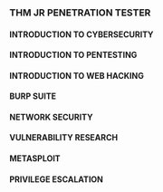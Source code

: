 ### THM JR PENETRATION TESTER

#### INTRODUCTION TO CYBERSECURITY
#### INTRODUCTION TO PENTESTING
#### INTRODUCTION TO WEB HACKING
#### BURP SUITE
#### NETWORK SECURITY
#### VULNERABILITY RESEARCH
#### METASPLOIT
#### PRIVILEGE ESCALATION